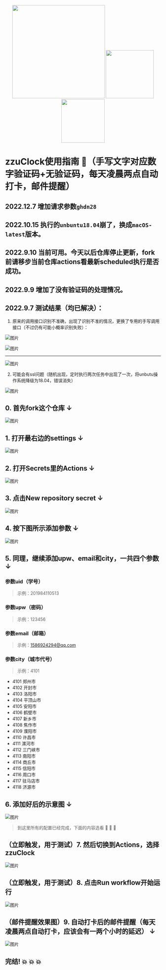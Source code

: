 <div align=center>
<img src="https://img.shields.io/github/last-commit/s123456-max/zzuClock" width="300"/> <img src="https://img.shields.io/github/forks/s123456-max/zzuClock" width="155"/> <img src="https://img.shields.io/github/stars/s123456-max/zzuClock" width="140"/>
</div>

# zzuClock使用指南 :mega:（手写文字对应数字验证码+无验证码，每天凌晨两点自动打卡，邮件提醒）

## 2022.12.7 增加请求参数```ghdn28```

## 2022.10.15 执行的```unbuntu18.04```崩了，换成```macOS-latest```版本。

## 2022.9.10 当前可用。今天以后仓库停止更新，fork前请移步当前仓库actions看最新scheduled执行是否成功。

## 2022.9.9 增加了没有验证码的处理情况。

## 2022.9.7 测试结果（均已解决）：

1. 原来的调用接口识别不准确，出现了识别不准的情况，更换了专用的手写调用接口（不过仍有可能小概率识别失败）：

![图片](https://user-images.githubusercontent.com/59247205/189002498-c5da0108-bc38-48fa-857b-dfc4ee1b223c.png)

![图片](https://user-images.githubusercontent.com/59247205/189003503-23974747-de04-4d6e-a844-e54d5536d6aa.png)

---

![图片](https://user-images.githubusercontent.com/59247205/189008115-1d44d078-b5be-40e1-bb2f-fcf000a3d6f4.png)

2. 可能会有ssl问题（随机出现，定时执行两次任务中出现了一次，将unbutu操作系统降级为18.04，错误消失）

![图片](https://user-images.githubusercontent.com/59247205/189004494-138f30ae-44a2-49c7-b78f-5764d278eb6d.png)

## 0. 首先fork这个仓库 ↓

![图片](https://user-images.githubusercontent.com/59247205/188881805-fbfe06ff-e014-459b-9c38-e10dcb50e638.png)

## 1. 打开最右边的settings ↓

![图片](https://user-images.githubusercontent.com/59247205/188884799-ad763d53-180d-4d7b-ba70-fd0027cc474b.png)

## 2. 打开Secrets里的Actions ↓

![图片](https://user-images.githubusercontent.com/59247205/188790740-f21c7635-7863-4b55-a0a9-1a730a296c5b.png)

## 3. 点击New repository secret ↓

![图片](https://user-images.githubusercontent.com/59247205/188791007-9444de52-9b6e-40bb-ac10-2095b4bc0982.png)

## 4. 按下图所示添加参数 ↓

![图片](https://user-images.githubusercontent.com/59247205/188791770-6c7457af-b2a4-4c6b-8834-f862c3e9482e.png)

## 5. 同理，继续添加upw、email和city，一共四个参数 ↓

### 参数uid（学号）
> 示例：201984110513
### 参数upw（密码）
> 示例：123456
### 参数email（邮箱）
> 示例：1586924294@qq.com
### 参数city（城市代号）
> 示例：4101
- 4101 郑州市
- 4102 开封市
- 4103 洛阳市
- 4104 平顶山市
- 4105 安阳市
- 4106 鹤壁市
- 4107 新乡市
- 4108 焦作市
- 4109 濮阳市
- 4110 许昌市
- 4111 漯河市
- 4112 三门峡市
- 4113 南阳市
- 4114 商丘市
- 4115 信阳市
- 4116 周口市
- 4117 驻马店市
- 4118 济源市

## 6. 添加好后的示意图 ↓

![图片](https://user-images.githubusercontent.com/59247205/188792145-04bc7822-a4e2-46eb-b389-9840d5b4ad43.png)

> 到这里所有的配置已经完成，下面的内容选看 :tada: :tada: :tada:

## （立即触发，用于测试）7. 然后切换到Actions，选择zzuClock

![图片](https://user-images.githubusercontent.com/59247205/188794178-780c4315-3b4e-4818-a6d8-b6f50723cc12.png)

## （立即触发，用于测试）8. 点击Run workflow开始运行

![图片](https://user-images.githubusercontent.com/59247205/188794383-fb3d695c-feb4-4cde-9441-f2862a828310.png)

## （邮件提醒效果图）9. 自动打卡后的邮件提醒（每天凌晨两点自动打卡，应该会有一两个小时的延迟） ↓

![图片](https://user-images.githubusercontent.com/59247205/189049521-b26e1b9e-8542-4147-a0ae-097df04738a0.png)

## 完结! :boom: :boom: :boom:
